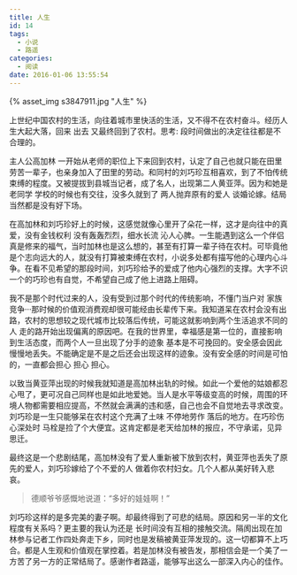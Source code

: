 ```yaml
---
title: 人生
id: 14
tags:
  - 小说
  - 路遥
categories:
  - 阅读
date: 2016-01-06 13:55:54
---
```

{% asset_img s3847911.jpg "人生" %}

上世纪中国农村的生活，向往着城市里快活的生活，又不得不在农村奋斗。经历人生大起大落，回来 出去 又最终回到了农村。思考: 段时间做出的决定往往都是不合理的。

<!--more-->
主人公高加林 一开始从老师的职位上下来回到农村，认定了自己也就只能在田里劳苦一辈子，也亲身加入了田里的劳动。和同村的刘巧珍互相喜欢，到了不怕传统束缚的程度。又被提拔到县城当记者，成了名人，出现第二人黄亚萍。因为和她是老同学 学校的时候也有交往，没多久就到了 两人抛弃原有的爱人 谈婚论嫁。结局当然都是没有好下场。

在高加林和刘巧珍好上的时候，这感觉就像心里开了朵花一样，这才是向往中的真爱，没有金钱权利 没有轰轰烈烈，细水长流 沁人心脾。一生能遇到这么一个伴侣真是修来的福气，当时加林也是这么想的，甚至有打算一辈子待在农村。可毕竟他是个志向远大的人，就没有打算被束缚在农村，小说多处都有描写他的心理内心斗争。在看不见希望的那段时间，刘巧珍给予的爱成了他内心强烈的支撑。大字不识一个的巧珍也有自觉，不希望自己成了他上进路上阻碍。

我不是那个时代过来的人，没有受到过那个时代的传统影响，不懂门当户对 家族竞争···那时候的价值观消费观却很可能经由长辈传下来。我知道呆在农村会没有出路，农村的思想较之现代城市比较落后传统，可能这就影响到两个生活追求不同的人 走的路开始出现偏离的原因吧。在我的世界里，幸福感是第一位的，直接影响到生活态度，而两个人一旦出现了分手的迹象 基本是不可挽回的。安全感会因此慢慢地丢失。不能确定是不是之后还会出现这样的迹象。没有安全感的时间是可怕的，一直都会担心 担心 担心。

以致当黄亚萍出现的时候我就知道是高加林出轨的时候。如此一个爱他的姑娘都忍心甩了，更可况自己同样也是如此地爱她。当人是水平等级变高的时候，周围的环境人物都需要相应提高，不然就会满满的违和感，自己也会不自觉地去寻求改变。刘巧珍是一生只能够呆在农村这个充满了土味 不停地劳作 落后的地方。在巧珍伤心深处时 马栓是捡了个大便宜。这肯定都是老天给加林的报应，不守承诺，见异思迁。

最终这是一个悲剧结尾，高加林没有了爱人重新被下放到农村，黄亚萍也丢失了原先的爱人，刘巧珍嫁给了个不爱的人 做着你农村妇女。几个人都从美好转入悲哀。

> 德顺爷爷感慨地说道：“多好的娃娃啊！”

刘巧珍这样的是多完美的妻子啊。却最终得到了可悲的结局。原因和另一半的文化程度有关系吗？更主要的我认为还是 长时间没有互相的接触交流。隔阂出现在加林参与记者工作四处奔走下乡，同时也是发稿被黄亚萍发现的。这一切都算不上巧合。都是人生观和价值观在掌控着。若是加林没有被告发，那相信会是一个美了一方苦了另一方的正常结局了。感谢作者路遥，能够写出这么一部深入内心的佳作。

